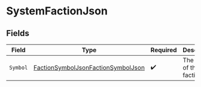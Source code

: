 # SystemFactionJson


## Fields

| Field                                                                                               | Type                                                                                                | Required                                                                                            | Description                                                                                         |
| --------------------------------------------------------------------------------------------------- | --------------------------------------------------------------------------------------------------- | --------------------------------------------------------------------------------------------------- | --------------------------------------------------------------------------------------------------- |
| `Symbol`                                                                                            | [FactionSymbolJsonFactionSymbolJson](../../Models/Components/FactionSymbolJsonFactionSymbolJson.md) | :heavy_check_mark:                                                                                  | The symbol of the faction.                                                                          |